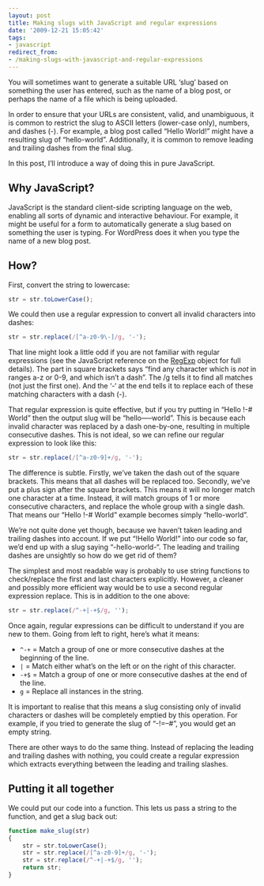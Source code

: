 ```yaml
---
layout: post
title: Making slugs with JavaScript and regular expressions
date: '2009-12-21 15:05:42'
tags:
- javascript
redirect_from:
- /making-slugs-with-javascript-and-regular-expressions
---
```


You will sometimes want to generate a suitable URL ‘slug’ based on something the user has entered, such as the name of a blog post, or perhaps the name of a file which is being uploaded.

In order to ensure that your URLs are consistent, valid, and unambiguous, it is common to restrict the slug to ASCII letters (lower-case only), numbers, and dashes (-). For example, a blog post called “Hello World!” might have a resulting slug of “hello-world”. Additionally, it is common to remove leading and trailing dashes from the final slug.

In this post, I’ll introduce a way of doing this in pure JavaScript.

## Why JavaScript?

JavaScript is the standard client-side scripting language on the web, enabling all sorts of dynamic and interactive behaviour. For example, it might be useful for a form to automatically generate a slug based on something the user is typing. For WordPress does it when you type the name of a new blog post.

## How?

First, convert the string to lowercase:

```javascript
str = str.toLowerCase();
```

We could then use a regular expression to convert all invalid characters into dashes:

```javascript
str = str.replace(/[^a-z0-9\-]/g, '-');
```

That line might look a little odd if you are not familiar with regular expressions (see the JavaScript reference on the [RegExp](https://developer.mozilla.org/en-US/docs/Web/JavaScript/Reference/Global_Objects/RegExp) object for full details). The part in square brackets says “find any character which is _not_ in ranges a-z or 0-9, and which isn’t a dash”. The /g tells it to find all matches (not just the first one). And the ‘-‘ at the end tells it to replace each of these matching characters with a dash (-).

That regular expression is quite effective, but if you try putting in “Hello !-# World” then the output slug will be “hello—–world”. This is because each invalid character was replaced by a dash one-by-one, resulting in multiple consecutive dashes. This is not ideal, so we can refine our regular expression to look like this:

```javascript
str = str.replace(/[^a-z0-9]+/g, '-');
```

The difference is subtle. Firstly, we’ve taken the dash out of the square brackets. This means that all dashes will be replaced too. Secondly, we’ve put a plus sign after the square brackets. This means it will no longer match one character at a time. Instead, it will match groups of 1 or more consecutive characters, and replace the whole group with a single dash. That means our “Hello !-# World” example becomes simply “hello-world”.

We’re not quite done yet though, because we haven’t taken leading and trailing dashes into account. If we put “!Hello World!” into our code so far, we’d end up with a slug saying “-hello-world-“. The leading and trailing dashes are unsightly so how do we get rid of them?

The simplest and most readable way is probably to use string functions to check/replace the first and last characters explicitly. However, a cleaner and possibly more efficient way would be to use a second regular expression replace. This is in addition to the one above:

```javascript
str = str.replace(/^-+|-+$/g, '');
```

Once again, regular expressions can be difficult to understand if you are new to them. Going from left to right, here’s what it means:

- `^-+` = Match a group of one or more consecutive dashes at the beginning of the line.
- `|` = Match either what’s on the left or on the right of this character.
- `-+$` = Match a group of one or more consecutive dashes at the end of the line.
- `g` = Replace all instances in the string.

It is important to realise that this means a slug consisting only of invalid characters or dashes will be completely emptied by this operation. For example, if you tried to generate the slug of “-!=–#”, you would get an empty string.

There are other ways to do the same thing. Instead of replacing the leading and trailing dashes with nothing, you could create a regular expression which extracts everything between the leading and trailing slashes.

## Putting it all together

We could put our code into a function. This lets us pass a string to the function, and get a slug back out:

```javascript
function make_slug(str)
{
    str = str.toLowerCase();
    str = str.replace(/[^a-z0-9]+/g, '-');
    str = str.replace(/^-+|-+$/g, '');
    return str;
}
```
